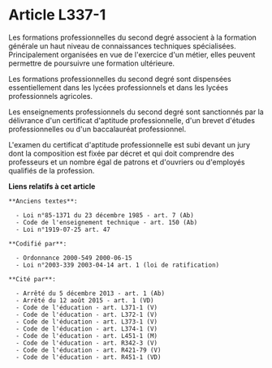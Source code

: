 # Article L337-1

Les formations professionnelles du second degré associent à la formation générale un haut niveau de connaissances techniques
spécialisées. Principalement organisées en vue de l'exercice d'un métier, elles peuvent permettre de poursuivre une formation
ultérieure.

Les formations professionnelles du second degré sont dispensées essentiellement dans les lycées professionnels et dans les
lycées professionnels agricoles.

Les enseignements professionnels du second degré sont sanctionnés par la délivrance d'un certificat d'aptitude
professionnelle, d'un brevet d'études professionnelles ou d'un baccalauréat professionnel.

L'examen du certificat d'aptitude professionnelle est subi devant un jury dont la composition est fixée par décret et qui
doit comprendre des professeurs et un nombre égal de patrons et d'ouvriers ou d'employés qualifiés de la profession.

**Liens relatifs à cet article**

	**Anciens textes**:

	  - Loi n°85-1371 du 23 décembre 1985 - art. 7 (Ab)
	  - Code de l'enseignement technique - art. 150 (Ab)
	  - Loi n°1919-07-25 art. 47

	**Codifié par**:

	  - Ordonnance 2000-549 2000-06-15
	  - Loi n°2003-339 2003-04-14 art. 1 (loi de ratification)

	**Cité par**:

	  - Arrêté du 5 décembre 2013 - art. 1 (Ab)
	  - Arrêté du 12 août 2015 - art. 1 (VD)
	  - Code de l'éducation - art. L371-1 (V)
	  - Code de l'éducation - art. L372-1 (V)
	  - Code de l'éducation - art. L373-1 (V)
	  - Code de l'éducation - art. L374-1 (V)
	  - Code de l'éducation - art. L451-1 (M)
	  - Code de l'éducation - art. R342-3 (V)
	  - Code de l'éducation - art. R421-79 (V)
	  - Code de l'éducation - art. R451-1 (VD)
